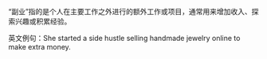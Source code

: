 “副业”指的是个人在主要工作之外进行的额外工作或项目，通常用来增加收入、探索兴趣或积累经验。

英文例句：She started a side hustle selling handmade jewelry online to make extra money.